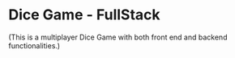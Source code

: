 # Dice Game - FullStack
(This is a multiplayer Dice Game with both front end and backend functionalities.)


